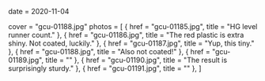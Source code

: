 
date = 2020-11-04


cover = "gcu-01188.jpg"
photos = [
{ href = "gcu-01185.jpg", title = "HG level runner count."  },
{ href = "gcu-01186.jpg", title = "The red plastic is extra shiny. Not coated, luckily."  },
{ href = "gcu-01187.jpg", title = "Yup, this tiny."  },
{ href = "gcu-01188.jpg", title = "Also not coated!"  },
{ href = "gcu-01189.jpg", title = ""  },
{ href = "gcu-01190.jpg", title = "The result is surprisingly sturdy."  },
{ href = "gcu-01191.jpg", title = ""  },
]

